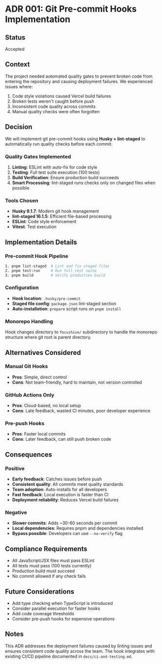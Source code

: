 # ADR 001: Git Pre-commit Hooks Implementation

## Status
Accepted

## Context
The project needed automated quality gates to prevent broken code from entering the repository and causing deployment failures. We experienced issues where:

1. Code style violations caused Vercel build failures
2. Broken tests weren't caught before push
3. Inconsistent code quality across commits
4. Manual quality checks were often forgotten

## Decision
We will implement git pre-commit hooks using **Husky + lint-staged** to automatically run quality checks before each commit.

### Quality Gates Implemented
1. **Linting**: ESLint with auto-fix for code style
2. **Testing**: Full test suite execution (100 tests)
3. **Build Verification**: Ensure production build succeeds
4. **Smart Processing**: lint-staged runs checks only on changed files when possible

### Tools Chosen
- **Husky 9.1.7**: Modern git hook management
- **lint-staged 16.1.5**: Efficient file-based processing
- **ESLint**: Code style enforcement
- **Vitest**: Test execution

## Implementation Details

### Pre-commit Hook Pipeline
```bash
1. pnpm lint-staged  # Lint and fix staged files
2. pnpm test:run     # Run full test suite
3. pnpm build        # Verify production build
```

### Configuration
- **Hook location**: `.husky/pre-commit`
- **Staged file config**: `package.json` lint-staged section
- **Auto-installation**: `prepare` script runs on `pnpm install`

### Monorepo Handling
Hook changes directory to `focushive/` subdirectory to handle the monorepo structure where git root is parent directory.

## Alternatives Considered

### Manual Git Hooks
- **Pros**: Simple, direct control
- **Cons**: Not team-friendly, hard to maintain, not version controlled

### GitHub Actions Only
- **Pros**: Cloud-based, no local setup
- **Cons**: Late feedback, wasted CI minutes, poor developer experience

### Pre-push Hooks
- **Pros**: Faster local commits
- **Cons**: Later feedback, can still push broken code

## Consequences

### Positive
- **Early feedback**: Catches issues before push
- **Consistent quality**: All commits meet quality standards
- **Team adoption**: Auto-installs for all developers
- **Fast feedback**: Local execution is faster than CI
- **Deployment reliability**: Reduces Vercel build failures

### Negative
- **Slower commits**: Adds ~30-60 seconds per commit
- **Local dependencies**: Requires pnpm and dependencies installed
- **Bypass possible**: Developers can use `--no-verify` flag

## Compliance Requirements
- All JavaScript/JSX files must pass ESLint
- All tests must pass (100 tests currently)
- Production build must succeed
- No commit allowed if any check fails

## Future Considerations
- Add type checking when TypeScript is introduced
- Consider parallel execution for faster hooks
- Add code coverage thresholds
- Consider pre-push hooks for expensive operations

## Notes
This ADR addresses the deployment failures caused by linting issues and ensures consistent code quality across the team. The hook integrates with existing CI/CD pipeline documented in `docs/ci-and-testing.md`.